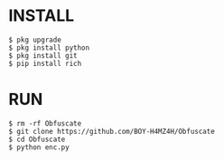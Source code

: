 # INSTALL
```
$ pkg upgrade
$ pkg install python
$ pkg install git
$ pip install rich
```
# RUN
```
$ rm -rf Obfuscate
$ git clone https://github.com/BOY-H4MZ4H/Obfuscate
$ cd Obfuscate
$ python enc.py
```
